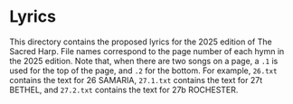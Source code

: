 # Lyrics

This directory contains the proposed lyrics for the 2025 edition of The Sacred Harp. File names correspond to the page number of each hymn in the 2025 edition. Note that, when there are two songs on a page, a `.1` is used for the top of the page, and `.2` for the bottom. For example, `26.txt` contains the text for 26 SAMARIA, `27.1.txt` contains the text for 27t BETHEL, and `27.2.txt` contains the text for 27b ROCHESTER.
